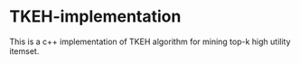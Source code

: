 # TKEH-implementation
This is a c++ implementation of TKEH algorithm for mining top-k high utility itemset.
